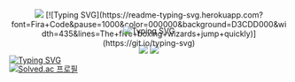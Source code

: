 <!--
**yunsuk990/yunsuk990** is a ✨ _special_ ✨ repository because its `README.md` (this file) appears on your GitHub profile.

Here are some ideas to get you started:

- 🔭 I’m currently working on ...
- 🌱 I’m currently learning ...
- 👯 I’m looking to collaborate on ...
- 🤔 I’m looking for help with ...
- 💬 Ask me about ...
- 📫 How to reach me: ...
- 😄 Pronouns: ...
- ⚡ Fun fact: ...
-->

<div style="position: relative; width: 100%; text-align: center;">
  <!-- 배경 캡슐 -->
  <img src="https://capsule-render.vercel.app/api?type=waving&color=7E77AD&height=200&section=header&text=Yunsuk&fontSize=70&fontAlign=80"/>
  
  <!-- 타이핑 효과 -->
  <div style="position: absolute; top: 55%; left: 50%; transform: translate(-50%, -50%);">
    <img src="https://readme-typing-svg.demolab.com?font=Fira+Code&pause=1000&color=FFFFFF&width=435&lines=Hi+I'm+Software+Developer" alt="Typing SVG"/>
  </div>
  [![Typing SVG](https://readme-typing-svg.herokuapp.com?font=Fira+Code&pause=1000&color=000000&background=D3CDD000&width=435&lines=The+five+boxing+wizards+jump+quickly)](https://git.io/typing-svg)
</div>

[![Typing SVG](https://readme-typing-svg.herokuapp.com?font=Fira+Code&pause=1000&color=000000&background=D3CDD000&width=435&lines=The+five+boxing+wizards+jump+quickly)](https://git.io/typing-svg)

<div align="center" style="margin-top: -50px;">
  <img src="https://github-readme-stats.vercel.app/api/top-langs/?username=yunsuk990&layout=compact&bg_color=00000000&theme=transparent"/>
  <img src="https://github-readme-stats.vercel.app/api?username=yunsuk990&show_icons=true&bg_color=00000000&theme=transparent"/>
</div>

[![Solved.ac
프로필](http://mazassumnida.wtf/api/generate_badge?boj=yunsuk990)](https://solved.ac/yunsuk990)
